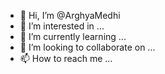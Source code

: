 - 👋 Hi, I’m @ArghyaMedhi
- 👀 I’m interested in ...
- 🌱 I’m currently learning ...
- 💞️ I’m looking to collaborate on ...
- 📫 How to reach me ...

<!---
ArghyaMedhi/ArghyaMedhi is a ✨ special ✨ repository because its `README.md` (this file) appears on your GitHub profile.
You can click the Preview link to take a look at your changes.
--->
